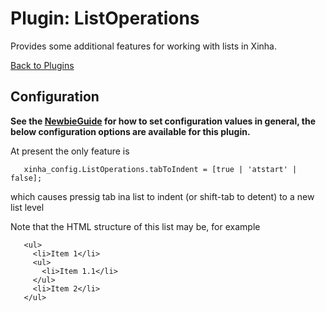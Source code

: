 # Plugin: ListOperations 

Provides some additional features for working with lists in Xinha.

[Back to Plugins](Plugins.html)

## Configuration

**See the [NewbieGuide](NewbieGuide#ProvideSomeConfiguration.html) for how to set configuration values in general, the below configuration options are available for this plugin.**

 
 
 At present the only feature is
 
```
   xinha_config.ListOperations.tabToIndent = [true | 'atstart' | false];
```
 
 which causes pressig tab ina list to indent (or shift-tab to detent) to 
 a new list level
 
 Note that the HTML structure of this list may be, for example
```
   <ul>
     <li>Item 1</li>
     <ul>
       <li>Item 1.1</li>
     </ul>
     <li>Item 2</li>
   </ul>
```
